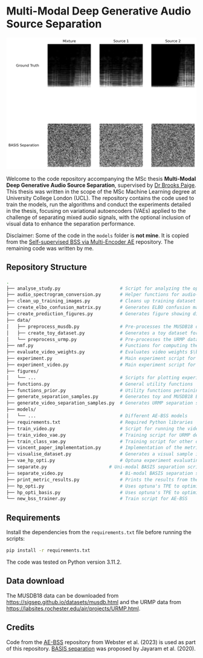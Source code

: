 
# Multi-Modal Deep Generative Audio Source Separation

<img src="assets/animation.gif" />

Welcome to the code repository accompanying the MSc thesis **Multi-Modal Deep Generative Audio Source Separation**, supervised by [Dr Brooks Paige](https://tbrx.github.io/). This thesis was written in the scope of the MSc Machine Learning degree at University College London (UCL). The repository contains the code used to train the models, run the algorithms and conduct the experiments detailed in the thesis, focusing on variational autoencoders (VAEs) applied to the challenge of separating mixed audio signals, with the optional inclusion of visual data to enhance the separation performance.

Disclaimer: Some of the code in the `models` folder is **not mine**. It is copied from the [Self-supervised BSS via Multi-Encoder AE](https://github.com/webstah/self-supervised-bss-via-multi-encoder-ae) repository. The remaining code was written by me.

## Repository Structure

```bash
.
├── analyse_study.py                      # Script for analyzing the optuna study results
├── audio_spectrogram_conversion.py       # Helper functions for audio-spectrogram conversion
├── clean_up_training_images.py           # Cleans up training dataset images
├── create_elbo_confusion_matrix.py       # Generates ELBO confusion matrices
├── create_prediction_figures.py          # Generates figure showing different methods' separations
├── data/
│   ├── preprocess_musdb.py               # Pre-processes the MUSDB18 dataset
│   ├── create_toy_dataset.py             # Generates a toy dataset for initial testing
│   └── preprocess_urmp.py                # Pre-processes the URMP dataset
├── nmf.py                                # Functions for computing the Non-negative Matrix Factorization (NMF)
├── evaluate_video_weights.py             # Evaluates video weights $\beta$
├── experiment.py                         # Main experiment script for uni-modal setup
├── experiment_video.py                   # Main experiment script for multi-modal setup
├── figures/
│   └── ...                               # Scripts for plotting experiment results
├── functions.py                          # General utility functions
├── functions_prior.py                    # Utility functions pertaining to the deep generative priors
├── generate_separation_samples.py        # Generates toy and MUSDB18 BASIS separation samples
├── generate_video_separation_samples.py  # Generates URMP separation samples
├── models/
│   └── ...                               # Different AE-BSS models
├── requirements.txt                      # Required Python libraries
├── train_video.py                        # Script for running the video classifier training
├── train_video_vae.py                    # Training script for URMP deep generative priors
├── train_class_vae.py                    # Training script for other deep generative priors
├── vincent_paper_implementation.py       # Implementation of the metrics in Vincent et al. (2006)
├── visualise_dataset.py                  # Generates a visual sample image of the datasets
├── vae_hp_opti.py                        # Optuna experiment evaluating optimal VAE hyperparameters
├── separate.py                       # Uni-modal BASIS separation scripts
├── separate_video.py                     # Bi-modal BASIS separation scripts
├── print_metric_results.py               # Prints the results from the experiment.py experiment as mean +- standard error
├── hp_opti.py                            # Uses optuna's TPE to optimise AE-BSS hyperparameters
├── hp_opti_basis.py                      # Uses optuna's TPE to optimise BASIS hyperparameters
└── new_bss_trainer.py                    # Train script for AE-BSS
```

## Requirements

Install the dependencies from the `requirements.txt` file before running the scripts:
```bash
pip install -r requirements.txt
```

The code was tested on Python version 3.11.2.

## Data download

The MUSDB18 data can be downloaded from https://sigsep.github.io/datasets/musdb.html and the URMP data from https://labsites.rochester.edu/air/projects/URMP.html.

## Credits

Code from the [AE-BSS](https://github.com/webstah/self-supervised-bss-via-multi-encoder-ae) repository from Webster et al. (2023) is used as part of this repository. [BASIS separation](https://github.com/jthickstun/basis-separation) was proposed by Jayaram et al. (2020).


